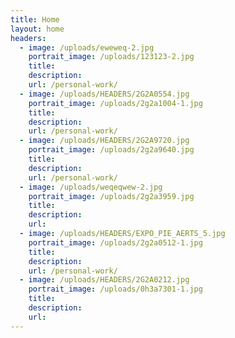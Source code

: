 ```yaml
---
title: Home
layout: home
headers:
  - image: /uploads/eweweq-2.jpg
    portrait_image: /uploads/123123-2.jpg
    title:
    description:
    url: /personal-work/
  - image: /uploads/HEADERS/2G2A0554.jpg
    portrait_image: /uploads/2g2a1004-1.jpg
    title:
    description:
    url: /personal-work/
  - image: /uploads/HEADERS/2G2A9720.jpg
    portrait_image: /uploads/2g2a9640.jpg
    title:
    description:
    url: /personal-work/
  - image: /uploads/weqeqwew-2.jpg
    portrait_image: /uploads/2g2a3959.jpg
    title:
    description:
    url:
  - image: /uploads/HEADERS/EXPO_PIE_AERTS_5.jpg
    portrait_image: /uploads/2g2a0512-1.jpg
    title:
    description:
    url: /personal-work/
  - image: /uploads/HEADERS/2G2A0212.jpg
    portrait_image: /uploads/0h3a7301-1.jpg
    title:
    description:
    url:
---
```


